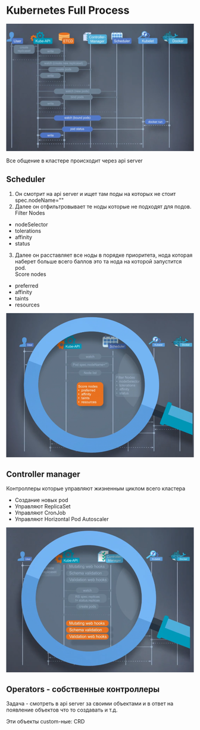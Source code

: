# Kubernetes Full Process

![](/pics/kub-process.png)

Все общение в кластере происходит через api server

## Scheduler

1. Он смотрит на api server и ищет там поды на которых не стоит spec.nodeName=""
2. Далее он отфильтровывает те ноды которые не подходят для подов. 
Filter Nodes
- nodeSelector
- tolerations
- affinity
- status   

3. Далее он расставляет все ноды в порядке приоритета, нода которая наберет больше всего баллов это та нода на которой запустится pod.  
Score nodes
- preferred
- affinity
- taints
- resources

![](/pics/scheduler.png)

## Controller manager

Контроллеры которые управляют жизненным циклом всего кластера
- Создание новых pod
- Управляют ReplicaSet
- Управляют CronJob
- Управляют Horizontal Pod Autoscaler


![](/pics/controllermanager.png)

## Operators - собственные контроллеры

Задача - смотреть в api server за своими объектами и в ответ на появление объектов что то создавать и т.д.

Эти объекты custom-ные: CRD

